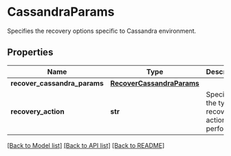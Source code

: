 # CassandraParams

Specifies the recovery options specific to Cassandra environment.

## Properties
Name | Type | Description | Notes
------------ | ------------- | ------------- | -------------
**recover_cassandra_params** | [**RecoverCassandraParams**](RecoverCassandraParams.md) |  | 
**recovery_action** | **str** | Specifies the type of recover action to be performed. | defaults to "RecoverObjects"

[[Back to Model list]](../README.md#documentation-for-models) [[Back to API list]](../README.md#documentation-for-api-endpoints) [[Back to README]](../README.md)


